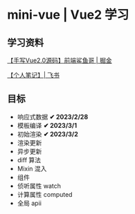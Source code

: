 # mini-vue | Vue2 学习

## 学习资料
[【手写Vue2.0源码】前端鲨鱼哥 | 掘金](https://juejin.cn/post/6935344605424517128#heading-2)

[【个人笔记】| 飞书](https://bi20oeq353.feishu.cn/mindnotes/bmncnNVbdFscs2ozQrXCu6ZQbvg#outline)

## 目标
+ 响应式数据  **✔ 2023/2/28**
+ 模板编译  **✔ 2023/3/1**  
+ 初始渲染  **✔ 2023/3/2**  
+ 渲染更新  
+ 异步更新  
+ diff 算法 
+ Mixin 混入    
+ 组件
+ 侦听属性 watch    
+ 计算属性 computed 
+ 全局 apii